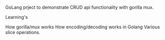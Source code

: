 GoLang prject to demonstrate CRUD api functionality with gorilla mux.

Learning's

How gorilla/mux works
How encoding/decoding works in Golang
Various slice operations. 
